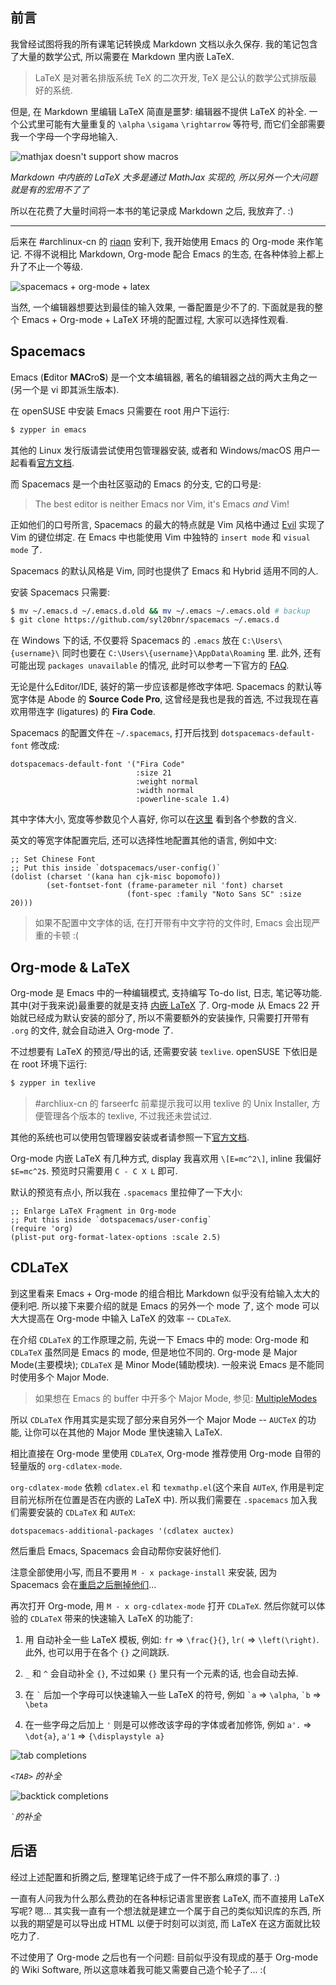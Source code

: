 前言
---

我曾经试图将我的所有课笔记转换成 Markdown 文档以永久保存.
我的笔记包含了大量的数学公式, 所以需要在 Markdown 里内嵌 LaTeX.

> LaTeX 是对著名排版系统 TeX 的二次开发, TeX 是公认的数学公式排版最好的系统.

但是, 在 Markdown 里编辑 LaTeX 简直是噩梦: 编辑器不提供 LaTeX 的补全.
一个公式里可能有大量重复的 `\alpha` `\sigama` `\rightarrow` 等符号, 而它们全部需要我一个字母一个字母地输入.

![mathjax doesn't support show macros](https://c1.staticflickr.com/5/4026/35586235096_957455b2a9_o.png)

_Markdown 中内嵌的 LaTeX 大多是通过 MathJax 实现的, 所以另外一个大问题就是有的宏用不了了_

所以在花费了大量时间将一本书的笔记录成 Markdown 之后, 我放弃了. :)

---

后来在 #archlinux-cn 的 [riaqn](https://twitter.com/riaqn0) 安利下, 我开始使用 Emacs 的 Org-mode 来作笔记.
不得不说相比 Markdown, Org-mode 配合 Emacs 的生态, 在各种体验上都上升了不止一个等级.

![spacemacs + org-mode + latex](https://c1.staticflickr.com/5/4102/35238943780_858e7994a5_o.png)

当然, 一个编辑器想要达到最佳的输入效果, 一番配置是少不了的. 下面就是我的整个 Emacs + Org-mode + LaTeX 环境的配置过程, 大家可以选择性观看.

Spacemacs
---

Emacs (**E**ditor **MAC**ro**S**) 是一个文本编辑器, 著名的编辑器之战的两大主角之一 (另一个是 vi 即其派生版本).

在 openSUSE 中安装 Emacs 只需要在 root 用户下运行:

```bash
$ zypper in emacs
```

其他的 Linux 发行版请尝试使用包管理器安装, 或者和 Windows/macOS 用户一起看看[官方文档](https://www.gnu.org/software/emacs/download.html).

而 Spacemacs 是一个由社区驱动的 Emacs 的分支, 它的口号是:

> The best editor is neither Emacs nor Vim, it's Emacs *and* Vim!

正如他们的口号所言, Spacemacs 的最大的特点就是 Vim 风格中通过 [Evil](https://www.emacswiki.org/emacs/Evil) 实现了 Vim 的键位绑定.
在 Emacs 中也能使用 Vim 中独特的 `insert mode` 和 `visual mode` 了.

Spacemacs 的默认风格是 Vim, 同时也提供了 Emacs 和 Hybrid 适用不同的人.

安装 Spacemacs 只需要:

```bash
$ mv ~/.emacs.d ~/.emacs.d.old && mv ~/.emacs ~/.emacs.old # backup
$ git clone https://github.com/syl20bnr/spacemacs ~/.emacs.d
```

在 Windows 下的话, 不仅要将 Spacemacs 的 `.emacs` 放在 `C:\Users\{username}\` 同时也要在 `C:\Users\{username}\AppData\Roaming` 里.
此外, 还有可能出现 `packages unavailable` 的情况, 此时可以参考一下官方的 [FAQ](https://github.com/syl20bnr/spacemacs/blob/master/doc/FAQ.org#why-are-all-packages-unavailable).

无论是什么Editor/IDE, 装好的第一步应该都是修改字体吧.
Spacemacs 的默认等宽字体是 Abode 的 **Source Code Pro**, 这曾经是我也是我的首选, 不过我现在喜欢用带连字 (ligatures) 的 **Fira Code**.

Spacemacs 的配置文件在 `~/.spacemacs`, 打开后找到 `dotspacemacs-default-font` 修改成:

```elisp
dotspacemacs-default-font '("Fira Code"
                            :size 21
                            :weight normal
                            :width normal
                            :powerline-scale 1.4)
```

其中字体大小, 宽度等参数见个人喜好, 你可以在[这里](https://github.com/syl20bnr/spacemacs/blob/master/doc/DOCUMENTATION.org#font) 看到各个参数的含义.

英文的等宽字体配置完后, 还可以选择性地配置其他的语言, 例如中文:

```elisp
;; Set Chinese Font
;; Put this inside `dotspacemacs/user-config()`
(dolist (charset '(kana han cjk-misc bopomofo))
        (set-fontset-font (frame-parameter nil 'font) charset
                          (font-spec :family "Noto Sans SC" :size 20)))
```

> 如果不配置中文字体的话, 在打开带有中文字符的文件时, Emacs 会出现严重的卡顿 :(


Org-mode & LaTeX
---

Org-mode 是 Emacs 中的一种编辑模式, 支持编写 To-do list, 日志, 笔记等功能. 其中(对于我来说)最重要的就是支持 [内嵌 LaTeX](http://orgmode.org/manual/Embedded-LaTeX.html) 了.
Org-mode 从 Emacs 22 开始就已经成为默认安装的部分了, 所以不需要额外的安装操作, 只需要打开带有 `.org` 的文件, 就会自动进入 Org-mode 了.

不过想要有 LaTeX 的预览/导出的话, 还需要安装 `texlive`. openSUSE 下依旧是在 root 环境下运行:

```bash
$ zypper in texlive
```

> \#archliux-cn 的 farseerfc 前辈提示我可以用 texlive 的 Unix Installer, 方便管理各个版本的 texlive, 不过我还未尝试过.

其他的系统也可以使用包管理器安装或者请参照一下[官方文档](https://www.tug.org/texlive/).

Org-mode 内嵌 LaTeX 有几种方式, display 我喜欢用 `\[E=mc^2\]`, inline 我偏好 `$E=mc^2$`. 预览时只需要用 `C - C X L` 即可.

默认的预览有点小, 所以我在 `.spacemacs` 里拉伸了一下大小:

```elisp
;; Enlarge LaTeX Fragment in Org-mode
;; Put this inside `dotspacemacs/user-config`
(require 'org)
(plist-put org-format-latex-options :scale 2.5)
```

CDLaTeX
---

到这里看来 Emacs + Org-mode 的组合相比 Markdown 似乎没有给输入太大的便利吧.
所以接下来要介绍的就是 Emacs 的另外一个 mode 了, 这个 mode 可以大大提高在 Org-mode 中输入 LaTeX 的效率 -- `CDLaTeX`.

在介绍 `CDLaTeX` 的工作原理之前, 先说一下 Emacs 中的 mode:
Org-mode 和 `CDLaTeX` 虽然同是 Emacs 的 mode, 但是地位不同的.
Org-mode 是 Major Mode(主要模块); `CDLaTeX` 是 Minor Mode(辅助模块). 一般来说 Emacs 是不能同时使用多个 Major Mode.

> 如果想在 Emacs 的 buffer 中开多个 Major Mode, 参见: [MultipleModes](https://www.emacswiki.org/emacs/MultipleModes)

所以 `CDLaTeX` 作用其实是实现了部分来自另外一个 Major Mode -- `AUCTeX` 的功能, 让你可以在其他的 Major Mode 里快速输入 LaTeX.

相比直接在 Org-mode 里使用 `CDLaTeX`, Org-mode 推荐使用 Org-mode 自带的轻量版的 `org-cdlatex-mode`.

`org-cdlatex-mode` 依赖 `cdlatex.el` 和 `texmathp.el`(这个来自 `AUTeX`, 作用是判定目前光标所在位置是否在内嵌的 LaTeX 中).
所以我们需要在 `.spacemacs` 加入我们需要安装的 `CDLaTeX` 和 `AUTeX`:

```elisp
dotspacemacs-additional-packages '(cdlatex auctex)
```

然后重启 Emacs, Spacemacs 会自动帮你安装好他们.

注意全部使用小写, 而且不要用 `M - x package-install` 来安装, 因为 Spacemacs 会在[重启之后删掉他们](https://github.com/syl20bnr/spacemacs/blob/master/doc/FAQ.org#why-are-packages-installed-with-package-install-automatically-deleted-by-spacemacs-when-it-boots)...

再次打开 Org-mode, 用 `M - x org-cdlatex-mode` 打开 `CDLaTeX`. 然后你就可以体验的 `CDLaTeX` 带来的快速输入 LaTeX 的功能了:

1. 用 <TAB> 自动补全一些 LaTeX 模板, 例如: `fr` => `\frac{}{}`, `lr(` => `\left(\right)`. 此外, <TAB> 也可以用于在各个 `{}` 之间跳跃.

2. `_` 和 `^` 会自动补全 `{}`, 不过如果 `{}` 里只有一个元素的话, 也会自动去掉.

3. 在 `` ` `` 后加一个字母可以快速输入一些 LaTeX 的符号, 例如 `` `a `` => `\alpha`, `` `b `` => `\beta`

4. 在一些字母之后加上 `'` 则是可以修改该字母的字体或者加修饰, 例如 `a'.` => `\dot{a}`, `a'1` => `{\displaystyle a}`

![tab completions](https://c1.staticflickr.com/5/4068/35625649445_ed1143f084_o.png)

_`<TAB>` 的补全_

![backtick completions](https://c1.staticflickr.com/5/4011/35586234806_7a9c27dbee_o.png)

_`` ` ``的补全_

后语
---

经过上述配置和折腾之后, 整理笔记终于成了一件不那么麻烦的事了. :)

一直有人问我为什么那么费劲的在各种标记语言里嵌套 LaTeX, 而不直接用 LaTeX 写呢? 嗯... 其实我一直有一个想法就是建立一个属于自己的类似知识库的东西, 所以我的期望是可以导出成 HTML 以便于时刻可以浏览, 而 LaTeX 在这方面就比较吃力了.

不过使用了 Org-mode 之后也有一个问题: 目前似乎没有现成的基于 Org-mode 的 Wiki Software, 所以这意味着我可能又需要自己造个轮子了... :(
